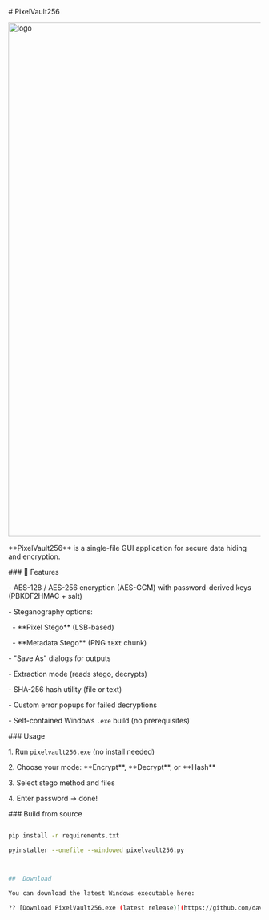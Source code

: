 \# PixelVault256

<img width="1024" height="1024" alt="logo" src="https://github.com/user-attachments/assets/9e6eb9b9-2062-487d-ab66-3ad72f19a73e" />


\*\*PixelVault256\*\* is a single-file GUI application for secure data hiding and encryption.



\### 🔐 Features

\- AES-128 / AES-256 encryption (AES-GCM) with password-derived keys (PBKDF2HMAC + salt)

\- Steganography options:

&nbsp; - \*\*Pixel Stego\*\* (LSB-based)

&nbsp; - \*\*Metadata Stego\*\* (PNG `tEXt` chunk)

\- "Save As" dialogs for outputs

\- Extraction mode (reads stego, decrypts)

\- SHA-256 hash utility (file or text)

\- Custom error popups for failed decryptions

\- Self-contained Windows `.exe` build (no prerequisites)



\### Usage

1\. Run `pixelvault256.exe` (no install needed)

2\. Choose your mode: \*\*Encrypt\*\*, \*\*Decrypt\*\*, or \*\*Hash\*\*

3\. Select stego method and files

4\. Enter password → done!



\### Build from source

```bash

pip install -r requirements.txt

pyinstaller --onefile --windowed pixelvault256.py



##  Download 

You can download the latest Windows executable here:

?? [Download PixelVault256.exe (latest release)](https://github.com/david-marin-0xff/PixelVault256/releases/latest/download/pixelvault256.exe)

